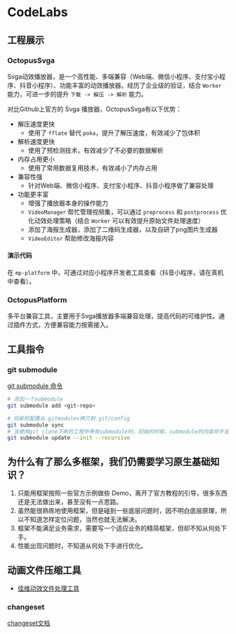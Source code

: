 # CodeLabs

## 工程展示

### OctopusSvga

Svga动效播放器，是一个高性能、多端兼容（Web端、微信小程序、支付宝小程序、抖音小程序）、功能丰富的动效播放器。经历了企业级的验证，结合 `Worker` 能力，可进一步的提升 `下载 -> 解压 -> 解析` 能力。

对比Github上官方的 Svga 播放器，OctopusSvga有以下优势：

- 解压速度更快
  - 使用了 `fflate` 替代 `poka`，提升了解压速度，有效减少了包体积
- 解析速度更快
  - 使用了预检测技术，有效减少了不必要的数据解析
- 内存占用更小
  - 使用了常用数据复用技术，有效减小了内存占用
- 兼容性强
  - 针对Web端、微信小程序、支付宝小程序、抖音小程序做了兼容处理
- 功能更丰富
  - 增强了播放器本身的操作能力
  - `VideoManager` 帮忙管理视频集，可以通过 `preprocess` 和 `postprocess` 优化动效处理策略（结合 `Worker` 可以有效提升原始文件处理速度）
  - 添加了海报生成器，添加了二维码生成器，以及自研了png图片生成器
  - `VideoEditor` 帮助修改海报内容

#### 演示代码

在 `mp-platform` 中，可通过对应小程序开发者工具查看（抖音小程序，请在真机中查看）。

### OctopusPlatform

多平台兼容工具，主要用于Svga播放器多端兼容处理，提高代码的可维护性。通过插件方式，方便兼容能力按需接入。

## 工具指令

### git submodule

[git submodule 命令](https://www.runoob.com/git/git-submodule.html)

```bash
# 添加一个submodule
git submodule add <git-repo>

# 将新的配置从.gitmodules拷贝到.git/config
git submodule sync
# 当使用git clone下来的工程中带有submodule时，初始的时候，submodule的内容并不会自动下载下来的，此时，只需执行如下命令
git submodule update --init --recursive
```

## 为什么有了那么多框架，我们仍需要学习原生基础知识？

1. 只能用框架按照一些官方示例做些 Demo，离开了官方教程的引导，很多东西还是无法做出来，甚至没有一点思路。
2. 虽然能很熟练地使用框架，但是碰到一些底层问题时，因不明白底层原理，所以不知道怎样定位问题，当然也就无法解决。
3. 框架不能满足业务需求，需要写一个适应业务的精简框架，但却不知从何处下手。
4. 性能出现问题时，不知道从何处下手进行优化。

## 动画文件压缩工具

- [佳维动效文件处理工具](https://eff-tools.17ae.com/)

### changeset

[changeset文档](https://github.com/changesets/changesets/tree/main)
